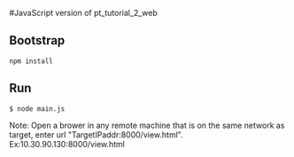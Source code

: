 #JavaScript version of pt_tutorial_2_web

## Bootstrap

```
npm install
```

## Run

```
$ node main.js
```

Note: Open a brower in any remote machine that is on the same network as target, enter url "TargetIPaddr:8000/view.html". Ex:10.30.90.130:8000/view.html

